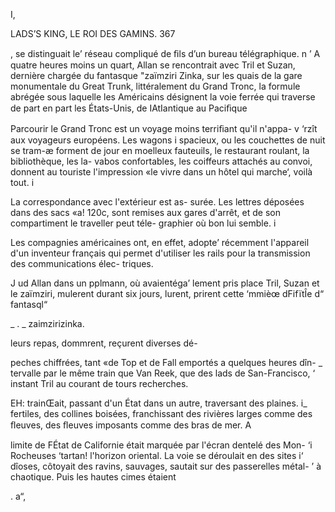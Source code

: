    
  
  
 
 
  
 
  
   
    
 
  

I,

LADS’S KING, LE ROI DES GAMINS. 367

,  se distinguait le’ réseau compliqué de ﬁls d’un bureau télégraphique.
n ’ A quatre heures moins un quart, Allan se rencontrait avec Tril et Suzan,
 dernière chargée du fantasque "zaïmziri Zinka, sur les quais de la gare
monumentale du Great Trunk, littéralement du Grand Tronc, la formule
abrégée sous laquelle les Américains désignent la voie ferrée qui traverse
de part en part les États-Unis, de IAtIantique au Paciﬁque

Parcourir le Grand Tronc est un voyage moins terriﬁant qu'il n'appa-
v ‘rzît aux voyageurs européens. Les wagons i 
spacieux, ou les couchettes de nuit se tram-æ
forment de jour en moelleux fauteuils, le
restaurant roulant, la bibliothèque, les la-
vabos confortables, les coiffeurs attachés au
convoi, donnent au touriste l'impression «le
vivre dans un hôtel qui marche‘, voilà tout. i

La correspondance avec l'extérieur est as-
surée. Les lettres déposées dans des sacs «a!
120c, sont remises aux gares d'arrêt, et de
son compartiment le traveller peut téle-
graphier où bon lui semble. i

Les compagnies américaines ont, en effet,
adopte’ récemment l'appareil d'un inventeur
français qui permet d'utiliser les rails pour
la transmission des communications élec-
triques.

J ud Allan dans un pplmann, où avaientéga’
lement pris place Tril, Suzan et le zaïmziri,
mulerent durant six jours, lurent, prirent cette ‘mmièœ dFifïtÎe d“ fantasql“

_ . _ zaimzirizinka.

leurs repas, dommrent, reçurent diverses dé-

peches chiffrées, tant «de Top et de Fall emportés a quelques heures dîn-
_ tervalle par le même train que Van Reek, que des lads de San-Francisco,
‘ instant Tril au courant de tours recherches.

EH: trainŒait, passant d'un État dans un autre, traversant des plaines.
i_ fertiles, des collines boisées, franchissant des rivières larges comme des
ﬂeuves, des ﬂeuves imposants comme des bras de mer. A

 limite de FÉtat de Californie était marquée par l'écran dentelé des Mon-
‘i Rocheuses ‘tartan! l'horizon oriental. La voie se déroulait en des sites
i‘ dîoses, côtoyait des ravins, sauvages, sautait sur des passerelles métal-
’    à  chaotique. Puis les hautes cimes étaient

. 
a“,

 

 

